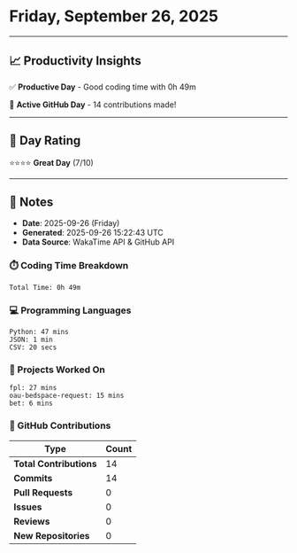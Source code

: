 # Friday, September 26, 2025

---

## 📈 Productivity Insights

✅ **Productive Day** - Good coding time with 0h 49m

🚀 **Active GitHub Day** - 14 contributions made!

---

## 🎯 Day Rating

⭐⭐⭐⭐ **Great Day** (7/10)

---

## 📝 Notes

- **Date**: 2025-09-26 (Friday)
- **Generated**: 2025-09-26 15:22:43 UTC
- **Data Source**: WakaTime API & GitHub API


### ⏱️ Coding Time Breakdown

```
Total Time: 0h 49m
```

### 💻 Programming Languages

```
Python: 47 mins
JSON: 1 min
CSV: 20 secs
```

### 📂 Projects Worked On

```
fpl: 27 mins
oau-bedspace-request: 15 mins
bet: 6 mins

```


### 🐙 GitHub Contributions

| Type | Count |
|------|-------|
| **Total Contributions** | 14 |
| **Commits** | 14 |
| **Pull Requests** | 0 |
| **Issues** | 0 |
| **Reviews** | 0 |
| **New Repositories** | 0 |


